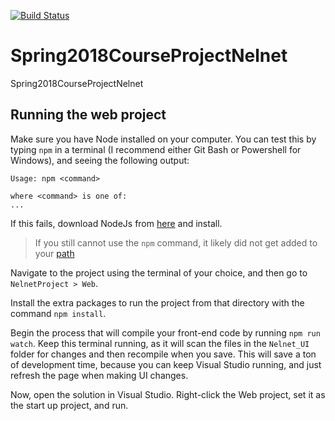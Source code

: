[![Build Status](https://tuitionassistant.visualstudio.com/_apis/public/build/definitions/df358588-f09c-47b3-bd42-80c57eb563c1/1/badge)](https://tuitionassistant.visualstudio.com/MyFirstProject/_build/index?definitionId=1)


# Spring2018CourseProjectNelnet
Spring2018CourseProjectNelnet

## Running the web project
Make sure you have Node installed on your computer. You can test this by typing `npm` in a terminal (I recommend either Git Bash or Powershell for Windows), and seeing the following output:
```
Usage: npm <command>

where <command> is one of:
...
```

If this fails, download NodeJs from [here](https://nodejs.org/en/download/) and install.
> If you still cannot use the `npm` command, it likely did not get added to your [path](https://stackoverflow.com/questions/27864040/fixing-npm-path-in-windows-8-and-10)

Navigate to the project using the terminal of your choice, and then go to `NelnetProject > Web`.

Install the extra packages to run the project from that directory with the command `npm install`.

Begin the process that will compile your front-end code by running `npm run watch`. Keep this terminal running, as it will scan the files in the `Nelnet_UI` folder for changes and then recompile when you save. This will save a ton of development time, because you can keep Visual Studio running, and just refresh the page when making UI changes.

Now, open the solution in Visual Studio. Right-click the Web project, set it as the start up project, and run.
